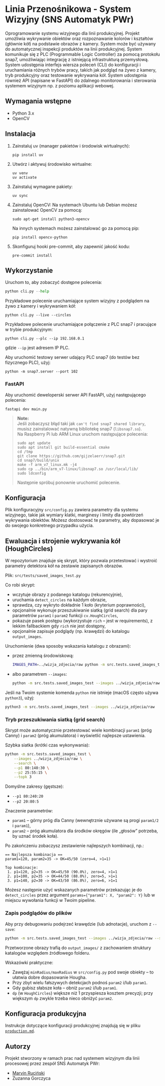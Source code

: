 # Linia Przenośnikowa - System Wizyjny (SNS Automatyk PWr)

Oprogramowanie systemu wizyjnego dla linii produkcyjnej. Projekt umożliwia wykrywanie obiektów oraz rozpoznawanie kolorów i kształtów (głównie kół) na podstawie obrazów z kamery. System może być używany do automatycznej inspekcji produktów na linii produkcyjnej. 
System komunikuje się z PLC (Programmable Logic Controller) za pomocą protokołu snap7, umożliwiając integrację z istniejącą infrastrukturą przemysłową.
System udostępnia interfejs wiersza poleceń (CLI) do konfiguracji i uruchamiania różnych trybów pracy, takich jak podgląd na żywo z kamery, tryb produkcyjny oraz testowanie wykrywania kół.
System udostępnia również API (napisane w FastAPI) do zdalnego monitorowania i sterowania systemem wizyjnym np. z poziomu aplikacji webowej.

## Wymagania wstępne

- Python 3.x
- OpenCV

## Instalacja

1. Zainstaluj uv (manager pakietów i środowisk wirtualnych):
    ```
    pip install uv
    ```

2. Utwórz i aktywuj środowisko wirtualne:
    ```
    uv venv
    uv activate
    ```

3. Zainstaluj wymagane pakiety:
    ```
    uv sync
    ```

2. Zainstaluj OpenCV:
Na systemach Ubuntu lub Debian możesz zainstalować OpenCV za pomocą:
    ```
    sudo apt-get install python3-opencv
    ```
    Na innych systemach możesz zainstalować go za pomocą pip:

    ```
    pip install opencv-python
    ```

2. Skonfiguruj hooki pre-commit, aby zapewnić jakość kodu:
    ```
    pre-commit install
    ```

## Wykorzystanie
Uruchom to, aby zobaczyć dostępne polecenia:

```python
python cli.py --help
```

Przykładowe polecenie uruchamiające system wizyjny z podglądem na żywo z kamery i wykrywaniem kół:
```
python cli.py --live --circles
```

Przykładowe polecenie uruchamiające połączenie z PLC snap7 i pracujące w trybie produkcyjnym:
```
python cli.py --plc --ip 192.168.0.1
```
gdzie `--ip` jest adresem IP PLC.

Aby uruchomić testowy serwer udający PLC snap7 (do testów bez fizycznego PLC), użyj:
```
python -m snap7.server --port 102
```

### FastAPI
Aby uruchomić deweloperski serwer API FastAPI, użyj następującego polecenia:
```
fastapi dev main.py
```

> **Note:**  
> Jeśli zobaczysz błąd taki jak `can't find snap7 shared library`, musisz zainstalować natywną bibliotekę snap7 (`libsnap7.so`).  
> Na Raspberry Pi lub ARM Linux uruchom następujące polecenia:
> ```
> sudo apt update
> sudo apt install git build-essential cmake
> cd /tmp
> git clone https://github.com/gijzelaerr/snap7.git
> cd snap7/build/unix
> make -f arm_v7_linux.mk -j4
> sudo cp ../bin/arm_v7-linux/libsnap7.so /usr/local/lib/
> sudo ldconfig
> ```
> Następnie spróbuj ponownie uruchomić polecenie.

## Konfiguracja
Plik konfiguracyjny `src/config.py` zawiera parametry dla systemu wizyjnego, takie jak wymiary klatki, marginesy i limity dla powtórzeń wykrywania obiektów. Możesz dostosować te parametry, aby dopasować je do swojego konkretnego przypadku użycia.

## Ewaluacja i strojenie wykrywania kół (HoughCircles)

W repozytorium znajduje się skrypt, który pozwala przetestować i wystroić parametry detektora kół na zestawie zapisanych obrazów.

Plik: `src/tests/saved_images_test.py`

Co robi skrypt:
- wczytuje obrazy z podanego katalogu (rekurencyjnie),
- uruchamia `detect_circles` na każdym obrazie,
- sprawdza, czy wykryto dokładnie 1 koło (kryterium poprawności),
- opcjonalnie wykonuje przeszukiwanie siatką (grid search) dla pary parametrów `param1` i `param2` funkcji `cv.HoughCircles`,
- pokazuje pasek postępu (wykorzystuje `rich` – jest w requirements), z lekkim fallbackiem gdy `rich` nie jest dostępny,
- opcjonalnie zapisuje podglądy (np. krawędzi) do katalogu `output_images`.

Uruchomienie (dwa sposoby wskazania katalogu z obrazami):
- przez zmienną środowiskową:
    ```bash
    IMAGES_PATH=../wizja_zdjecia/raw python -m src.tests.saved_images_test
    ```
- albo parametrem `--images`:
    ```bash
    python -m src.tests.saved_images_test --images ../wizja_zdjecia/raw
    ```

Jeśli na Twoim systemie komenda `python` nie istnieje (macOS często używa `python3`), użyj:
```bash
python3 -m src.tests.saved_images_test --images ../wizja_zdjecia/raw
```

### Tryb przeszukiwania siatką (grid search)
Skrypt może automatycznie przetestować wiele kombinacji `param1` (próg Canny) i `param2` (próg akumulatora) i wyświetlić najlepsze ustawienia.

Szybka siatka (krótki czas wykonywania):
```bash
python -m src.tests.saved_images_test \
    --images ../wizja_zdjecia/raw \
    --search \
    --p1 80:140:30 \
    --p2 25:55:15 \
    --topk 3
```

Domyślne zakresy (gęstsze):
- `--p1 80:240:20`
- `--p2 20:80:5`

Znaczenie parametrów:
- `param1` – górny próg dla Canny (wewnętrznie używane są progi `param1/2` i `param1`),
- `param2` – próg akumulatora dla środków okręgów (ile „głosów” potrzeba, by uznać środek koła).

Po zakończeniu zobaczysz zestawienie najlepszych kombinacji, np.:
```
== Najlepsza kombinacja ==
param1=120, param2=35 -> OK=45/50 (zero=4, >1=1)

Top kombinacje:
 1. p1=120, p2=35 -> OK=45/50 (90.0%), zero=4, >1=1
 2. p1=100, p2=35 -> OK=44/50 (88.0%), zero=5, >1=1
 3. p1=140, p2=30 -> OK=43/50 (86.0%), zero=6, >1=1
```

Możesz następnie użyć wskazanych parametrów przekazując je do `detect_circles` przez argument `params={"param1": X, "param2": Y}` lub w miejscu wywołania funkcji w Twoim pipeline.

### Zapis podglądów do plików
Aby przy debugowaniu podejrzeć krawędzie (lub adnotacje), uruchom z `--save`:
```bash
python -m src.tests.saved_images_test --images ../wizja_zdjecia/raw --save
```
Przetworzone obrazy trafią do `output_images/` z zachowaniem struktury katalogów względem źródłowego folderu.

Wskazówki praktyczne:
- Zawężaj `minRadius/maxRadius` w `src/config.py` pod swoje obiekty – to ułatwia dobre dopasowanie Hougha.
- Przy zbyt wielu fałszywych detekcjach podnoś `param2` i/lub `param1`.
- Gdy gubisz słabsze koła – obniż `param2` i/lub `param1`.
- `dp` (w `HoughCircles`) większe niż 1 przyspiesza kosztem precyzji; przy większym `dp` zwykle trzeba nieco obniżyć `param2`.

## Konfiguracja produkcyjna
Instrukcje dotyczące konfiguracji produkcyjnej znajdują się w pliku [`production.md`](production.md).

## Autorzy
Projekt stworzony w ramach prac nad systemem wizyjnym dla linii procesowej przez zespół SNS Automatyk PWr:
- [Marvin Ruciński](https://github.com/marvinrucinski)
- Zuzanna Gorczyca